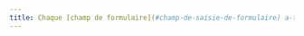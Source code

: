 ```yaml
---
title: Chaque [champ de formulaire](#champ-de-saisie-de-formulaire) a-t-il une [étiquette](#etiquette-de-champ-de-formulaire) ?
---
```

